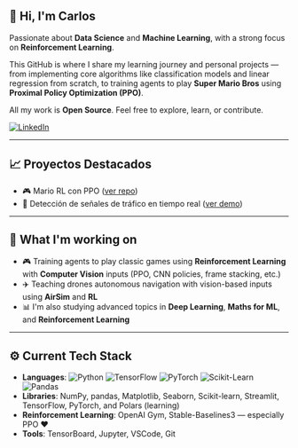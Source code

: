 ## 👋 Hi, I'm Carlos

Passionate about **Data Science** and **Machine Learning**, with a strong focus on **Reinforcement Learning**.

This GitHub is where I share my learning journey and personal projects — from implementing core algorithms like classification models and linear regression from scratch, to training agents to play **Super Mario Bros** using **Proximal Policy Optimization (PPO)**.

All my work is **Open Source**. Feel free to explore, learn, or contribute.

[![LinkedIn](https://img.shields.io/badge/LinkedIn-blue?style=for-the-badge&logo=linkedin&logoColor=white)](https://www.linkedin.com/in/carlos-lopez-de-lizaga/)

---

## 📈 Proyectos Destacados

- 🎮 Mario RL con PPO ([ver repo](https://github.com/tuusuario/proyecto-mario))
- 🚦 Detección de señales de tráfico en tiempo real ([ver demo](https://tuweb.com))

---

## 🧠 What I'm working on

- 🎮 Training agents to play classic games using **Reinforcement Learning** with **Computer Vision** inputs (PPO, CNN policies, frame stacking, etc.)
- ✈️ Teaching drones autonomous navigation with vision-based inputs using **AirSim** and **RL**
- 📊 I'm also studying advanced topics in **Deep Learning**, **Maths for ML**, and **Reinforcement Learning**

---

## ⚙️ Current Tech Stack

- **Languages**: ![Python](https://img.shields.io/badge/Python-3776AB?style=for-the-badge&logo=python&logoColor=white)
![TensorFlow](https://img.shields.io/badge/TensorFlow-FF6F00?style=for-the-badge&logo=tensorflow&logoColor=white)
![PyTorch](https://img.shields.io/badge/PyTorch-EE4C2C?style=for-the-badge&logo=PyTorch&logoColor=white)
![Scikit-Learn](https://img.shields.io/badge/Scikit--Learn-F7931E?style=for-the-badge&logo=scikit-learn&logoColor=white)
![Pandas](https://img.shields.io/badge/Pandas-150458?style=for-the-badge&logo=pandas&logoColor=white)
- **Libraries**: NumPy, pandas, Matplotlib, Seaborn, Scikit-learn, Streamlit, TensorFlow, PyTorch, and Polars (learning)
- **Reinforcement Learning**: OpenAI Gym, Stable-Baselines3 — especially PPO ❤️
- **Tools**: TensorBoard, Jupyter, VSCode, Git
